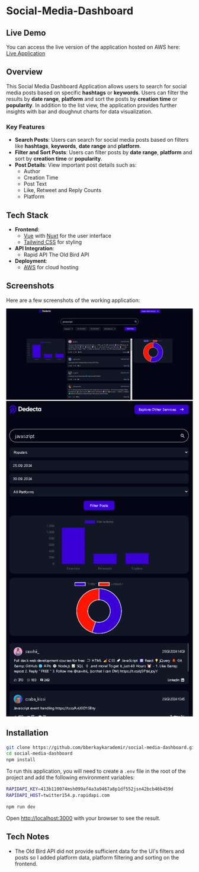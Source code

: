 # Social-Media-Dashboard

## Live Demo

You can access the live version of the application hosted on AWS here:  
[Live Application](https://main.doiw3lef4t4wo.amplifyapp.com/)

## Overview

This Social Media Dashboard Application allows users to search for social media posts based on specific **hashtags** or **keywords**. Users can filter the results by **date range**, **platform** and sort the posts by **creation time** or **popularity**. In addition to the list view, the application provides further insights with bar and doughnut charts for data visualization.

### Key Features

- **Search Posts**: Users can search for social media posts based on filters like **hashtags**, **keywords**, **date range** and **platform**.
- **Filter and Sort Posts**: Users can filter posts by **date range**, **platform** and sort by **creation time** or **popularity**.
- **Post Details**: View important post details such as:
  - Author
  - Creation Time
  - Post Text
  - Like, Retweet and Reply Counts
  - Platform

## Tech Stack

- **Frontend**:
  - [Vue](https://vuejs.org/) with [Nuxt](https://nuxt.com/) for the user interface
  - [Tailwind CSS](https://tailwindcss.com/) for styling
- **API Integration**:
  - Rapid API The Old Bird API
- **Deployment**:
  - [AWS](https://aws.amazon.com/) for cloud hosting

## Screenshots

Here are a few screenshots of the working application:

![Dashboard Large](./public/dashboard-large.png)
![Dashboard Small](./public/dashboard-small.png)

## Installation

```bash
git clone https://github.com/bberkaykarademir/social-media-dashboard.git
cd social-media-dashboard
npm install
```

To run this application, you will need to create a `.env` file in the root of the project and add the following environment variables:

```bash
RAPIDAPI_KEY=413b110074msh099af4a3a9467a8p1df552jsn42bcb46b459d
RAPIDAPI_HOST=twitter154.p.rapidapi.com
```

```bash
npm run dev
```

Open [http://localhost:3000](http://localhost:3000) with your browser to see the result.

## Tech Notes

- The Old Bird API did not provide sufficient data for the UI's filters and posts so I added platform data, platform filtering and sorting on the frontend.
